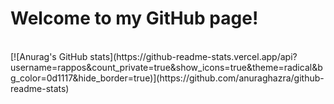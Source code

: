 # Welcome to my GitHub page!
</br>
[![Anurag's GitHub stats](https://github-readme-stats.vercel.app/api?username=rappos&count_private=true&show_icons=true&theme=radical&bg_color=0d1117&hide_border=true)](https://github.com/anuraghazra/github-readme-stats)


